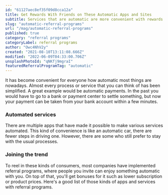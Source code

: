 ```yaml
---
id: "61127aec8ef35f09d8cca12a"
title: Get Rewards With Friends on These Automatic Apps and Sites
subtitle: Services that are automatic are more convenient with rewards.
slug: "automatic-referral-programs"
url: "/mag/automatic-referral-programs"
published: true
category: "referral programs"
categoryLabel: referral programs
author: "Owc4NhV2y"
created: "2021-08-10T13:11:08.666Z"
modified: "2022-06-09T04:33:00.706Z"
unsplashPhotoId: "qNKfj9mgraI"
featuredReferralProgramTag: "automatic"
---
```

It has become convenient for everyone how automatic most things are nowadays. Almost every process or service that you can think of has been simplified. A great example would be automatic payments. In the past you would have to go to a bank or payment center to settle something, but now your payment can be taken from your bank account within a few minutes.

### **Automated services**

There are multiple apps that have made it possible to make various services automated. This kind of convenience is like an automatic car, there are fewer steps in driving one. However, there are some who still prefer to stay with the usual processes.

### **Joining the trend**

To reel in these kinds of consumers, most companies have implemented referral programs, where people you invite can enjoy something automatic with you. On top of that, you'll get bonuses for it such as lower subscription or product prices. Here's a good list of those kinds of apps and services with referral programs.
